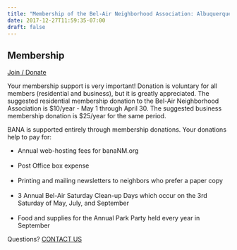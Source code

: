 ```yaml
---
title: "Membership of the Bel-Air Neighborhood Association: Albuquerque, New Mexico (NM)"
date: 2017-12-27T11:59:35-07:00
draft: false
---
```


<section class="middle-content">
	<h2>Membership</h2>
	<p><a class="button" href="https://mkt.com/bel-air-neighborhood-association">Join / Donate</a></p>
	<p>Your membership support is very important! Donation is voluntary for all members (residential and business), but it is greatly appreciated. The suggested residential membership donation to the Bel-Air Neighborhood Association is $10/year - May 1 through April 30. The suggested business membership donation is $25/year for the same period.
	</p><p>	
BANA is supported entirely through membership donations. Your donations help to pay for:
	<ul>
		<li>Annual web-hosting fees for banaNM.org</li>
		<br />
		<li>Post Office box expense</li>
		<br />
		<li>Printing and mailing newsletters to neighbors who prefer a paper copy</li>
		<br />
		<li>3 Annual Bel-Air Saturday Clean-up Days which occur on the 3rd Saturday of May, July, and September</li>
		<br />
		<li>Food and supplies for the Annual Park Party held every year in September</li>
	</ul>
	</p>
	<p>Questions? <a href="/page/contact/">CONTACT US</a></p>
</section>
